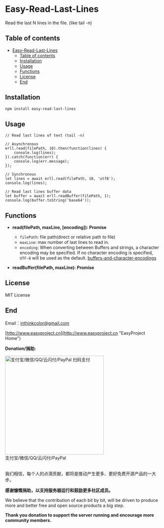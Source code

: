 # Easy-Read-Last-Lines

Read the last N lines in the file. (like tail -n)

## Table of contents

- [Easy-Read-Last-Lines](#easy-read-last-lines)
  - [Table of contents](#table-of-contents)
  - [Installation](#installation)
  - [Usage](#usage)
  - [Functions](#functions)
  - [License](#license)
  - [End](#end)

## Installation

```BASH
npm install easy-read-last-lines
```


## Usage

```JS
// Read last lines of text (tail -n)

// Asynchronous
erll.read(filePath, 10).then(function(lines) {
    console.log(lines);
}).catch(function(err) {
    console.log(err.message);
});

// Synchronous
let lines = await erll.read(filePath, 10, 'utf8');
console.log(lines);

// Read last lines buffer data
let buffer = await erll.readBuffer(filePath, 1);
console.log(buffer.toString('base64'));
```
	

## Functions

- **read(filePath, maxLine, [encoding]): Promise**
    - `filePath`: file path(direct or relative path to file)
    - `maxLine`: max number of last lines to read in.
    - `encoding`: When converting between Buffers and strings, a character encoding may be specified. If no character encoding is specified, `UTF-8` will be used as the default. [buffers-and-character-encodings](https://nodejs.org/api/buffer.html#buffers-and-character-encodings)    

- **readBuffer(filePath, maxLine): Promise**
    
## License
MIT License

## End

Email：<inthinkcolor@gmail.com>

[http://www.easyproject.cn](http://www.easyproject.cn "EasyProject Home")


**Donation/捐助:**

<a href="http://www.easyproject.cn/donation">
<img alt="
支付宝/微信/QQ/云闪付/PayPal 扫码支付" src="http://www.easyproject.cn/thanks/donation.png"  title="支付宝/微信/QQ/云闪付/PayPal 扫码支付"  height="320" width="320"></img></a>
<div>支付宝/微信/QQ/云闪付/PayPal</div>

<br/>

我们相信，每个人的点滴贡献，都将是推动产生更多、更好免费开源产品的一大步。

**感谢慷慨捐助，以支持服务器运行和鼓励更多社区成员。**

We believe that the contribution of each bit by bit, will be driven to produce more and better free and open source products a big step.

**Thank you donation to support the server running and encourage more community members.**